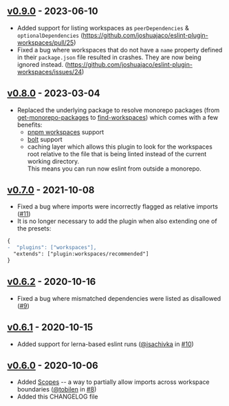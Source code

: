 ## [v0.9.0] - 2023-06-10

- Added support for listing workspaces as `peerDependencies` & `optionalDependencies` (https://github.com/joshuajaco/eslint-plugin-workspaces/pull/25)
- Fixed a bug where workspaces that do not have a `name` property defined in their `package.json` file resulted in crashes. They are now being ignored instead. (https://github.com/joshuajaco/eslint-plugin-workspaces/issues/24)

## [v0.8.0] - 2023-03-04

- Replaced the underlying package to resolve monorepo packages (from [get-monorepo-packages](https://github.com/azz/get-monorepo-packages) to [find-workspaces](https://github.com/joshuajaco/find-workspaces)) which comes with a few benefits:
  - [pnpm workspaces](https://pnpm.io/workspaces) support
  - [bolt](https://github.com/boltpkg/bolt) support
  - caching layer which allows this plugin to look for the workspaces root relative to the file that is being linted instead of the current working directory.  
    This means you can run now eslint from outside a monorepo.

## [v0.7.0] - 2021-10-08

- Fixed a bug where imports were incorrectly flagged as relative imports ([#11](https://github.com/joshuajaco/eslint-plugin-workspaces/issues/11))
- It is no longer necessary to add the plugin when also extending one of the presets:

```patch
{
-  "plugins": ["workspaces"],
  "extends": ["plugin:workspaces/recommended"]
}
```

## [v0.6.2] - 2020-10-16

- Fixed a bug where mismatched dependencies were listed as disallowed ([#9](https://github.com/joshuajaco/eslint-plugin-workspaces/issues/9))

## [v0.6.1] - 2020-10-15

- Added support for lerna-based eslint runs ([@isachivka](https://github.com/isachivka) in [#10](https://github.com/joshuajaco/eslint-plugin-workspaces/pull/10))

## [v0.6.0] - 2020-10-06

- Added [Scopes](https://github.com/joshuajaco/eslint-plugin-workspaces/blob/main/docs/rules/no-cross-imports.md#scopes) -- a way to partially allow imports across workspace boundaries ([@tobilen](https://github.com/tobilen) in [#8](https://github.com/joshuajaco/eslint-plugin-workspaces/pull/8))
- Added this CHANGELOG file

[v0.9.0]: https://github.com/joshuajaco/eslint-plugin-workspaces/compare/v0.8.0...v0.9.0
[v0.8.0]: https://github.com/joshuajaco/eslint-plugin-workspaces/compare/v0.7.0...v0.8.0
[v0.7.0]: https://github.com/joshuajaco/eslint-plugin-workspaces/compare/v0.6.2...v0.7.0
[v0.6.2]: https://github.com/joshuajaco/eslint-plugin-workspaces/compare/v0.6.1...v0.6.2
[v0.6.1]: https://github.com/joshuajaco/eslint-plugin-workspaces/compare/v0.6.0...v0.6.1
[v0.6.0]: https://github.com/joshuajaco/eslint-plugin-workspaces/compare/v0.5.5...v0.6.0
